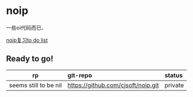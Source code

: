 # noip  
一些oi代码而已、  

[noip复习to do list](todolist.md)  
## Ready to go!  
  
| rp |             git-repo             |status |  
|:--:|:---------------------------------|:------|  
|seems still to be nil |https://github.com/cjsoft/noip.git|private|  

